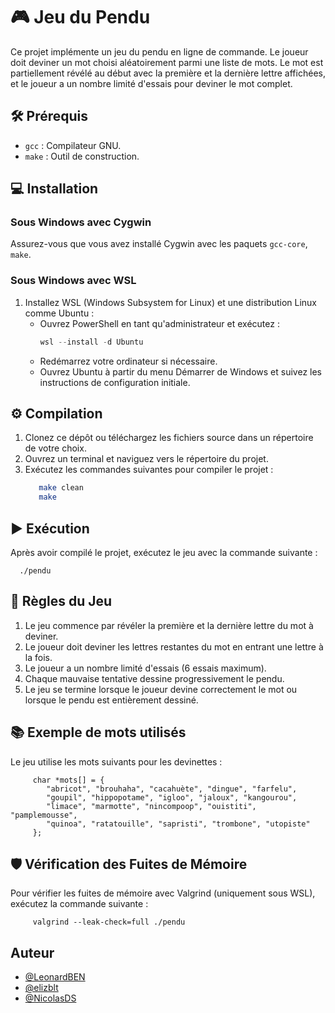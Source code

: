 # 🎮 Jeu du Pendu

Ce projet implémente un jeu du pendu en ligne de commande. Le joueur doit deviner un mot choisi aléatoirement parmi une liste de mots. Le mot est partiellement révélé au début avec la première et la dernière lettre affichées, et le joueur a un nombre limité d'essais pour deviner le mot complet.

## 🛠️ Prérequis

- `gcc` : Compilateur GNU.
- `make` : Outil de construction.

## 💻 Installation

### Sous Windows avec Cygwin

Assurez-vous que vous avez installé Cygwin avec les paquets `gcc-core`, `make`.

### Sous Windows avec WSL

1. Installez WSL (Windows Subsystem for Linux) et une distribution Linux comme Ubuntu :
   - Ouvrez PowerShell en tant qu'administrateur et exécutez :
     ```powershell
     wsl --install -d Ubuntu
     ```
   - Redémarrez votre ordinateur si nécessaire.
   - Ouvrez Ubuntu à partir du menu Démarrer de Windows et suivez les instructions de configuration initiale.


## ⚙️ Compilation

1. Clonez ce dépôt ou téléchargez les fichiers source dans un répertoire de votre choix.
2. Ouvrez un terminal et naviguez vers le répertoire du projet.
3. Exécutez les commandes suivantes pour compiler le projet :
   ```sh
      make clean
      make

## ▶️ Exécution
Après avoir compilé le projet, exécutez le jeu avec la commande suivante :

      ./pendu

## 📜 Règles du Jeu

1. Le jeu commence par révéler la première et la dernière lettre du mot à deviner.
2. Le joueur doit deviner les lettres restantes du mot en entrant une lettre à la fois.
3. Le joueur a un nombre limité d'essais (6 essais maximum).
4. Chaque mauvaise tentative dessine progressivement le pendu.
5. Le jeu se termine lorsque le joueur devine correctement le mot ou lorsque le pendu est entièrement dessiné.


## 📚 Exemple de mots utilisés
Le jeu utilise les mots suivants pour les devinettes :

         char *mots[] = {
            "abricot", "brouhaha", "cacahuète", "dingue", "farfelu",
            "goupil", "hippopotame", "igloo", "jaloux", "kangourou",
            "limace", "marmotte", "nincompoop", "ouistiti", "pamplemousse",
            "quinoa", "ratatouille", "sapristi", "trombone", "utopiste"
         };


## 🛡️ Vérification des Fuites de Mémoire

Pour vérifier les fuites de mémoire avec Valgrind (uniquement sous WSL), exécutez la commande suivante :

         valgrind --leak-check=full ./pendu

## Auteur

- [@LeonardBEN](https://github.com/LeonardBen)
- [@elizblt](https://github.com/elizblt)
- [@NicolasDS](https://github.com/SynhPoO)